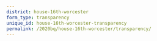 ```yaml
---
district: house-16th-worcester
form_type: transparency
unique_id: house-16th-worcester-transparency
permalink: /2020bq/house-16th-worcester/transparency/
---
```

